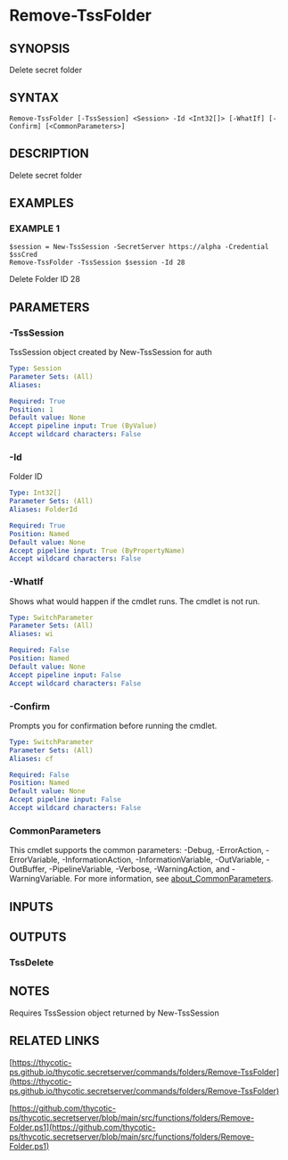# Remove-TssFolder

## SYNOPSIS
Delete secret folder

## SYNTAX

```
Remove-TssFolder [-TssSession] <Session> -Id <Int32[]> [-WhatIf] [-Confirm] [<CommonParameters>]
```

## DESCRIPTION
Delete secret folder

## EXAMPLES

### EXAMPLE 1
```
$session = New-TssSession -SecretServer https://alpha -Credential $ssCred
Remove-TssFolder -TssSession $session -Id 28
```

Delete Folder ID 28

## PARAMETERS

### -TssSession
TssSession object created by New-TssSession for auth

```yaml
Type: Session
Parameter Sets: (All)
Aliases:

Required: True
Position: 1
Default value: None
Accept pipeline input: True (ByValue)
Accept wildcard characters: False
```

### -Id
Folder ID

```yaml
Type: Int32[]
Parameter Sets: (All)
Aliases: FolderId

Required: True
Position: Named
Default value: None
Accept pipeline input: True (ByPropertyName)
Accept wildcard characters: False
```

### -WhatIf
Shows what would happen if the cmdlet runs.
The cmdlet is not run.

```yaml
Type: SwitchParameter
Parameter Sets: (All)
Aliases: wi

Required: False
Position: Named
Default value: None
Accept pipeline input: False
Accept wildcard characters: False
```

### -Confirm
Prompts you for confirmation before running the cmdlet.

```yaml
Type: SwitchParameter
Parameter Sets: (All)
Aliases: cf

Required: False
Position: Named
Default value: None
Accept pipeline input: False
Accept wildcard characters: False
```

### CommonParameters
This cmdlet supports the common parameters: -Debug, -ErrorAction, -ErrorVariable, -InformationAction, -InformationVariable, -OutVariable, -OutBuffer, -PipelineVariable, -Verbose, -WarningAction, and -WarningVariable. For more information, see [about_CommonParameters](http://go.microsoft.com/fwlink/?LinkID=113216).

## INPUTS

## OUTPUTS

### TssDelete
## NOTES
Requires TssSession object returned by New-TssSession

## RELATED LINKS

[https://thycotic-ps.github.io/thycotic.secretserver/commands/folders/Remove-TssFolder](https://thycotic-ps.github.io/thycotic.secretserver/commands/folders/Remove-TssFolder)

[https://github.com/thycotic-ps/thycotic.secretserver/blob/main/src/functions/folders/Remove-Folder.ps1](https://github.com/thycotic-ps/thycotic.secretserver/blob/main/src/functions/folders/Remove-Folder.ps1)

